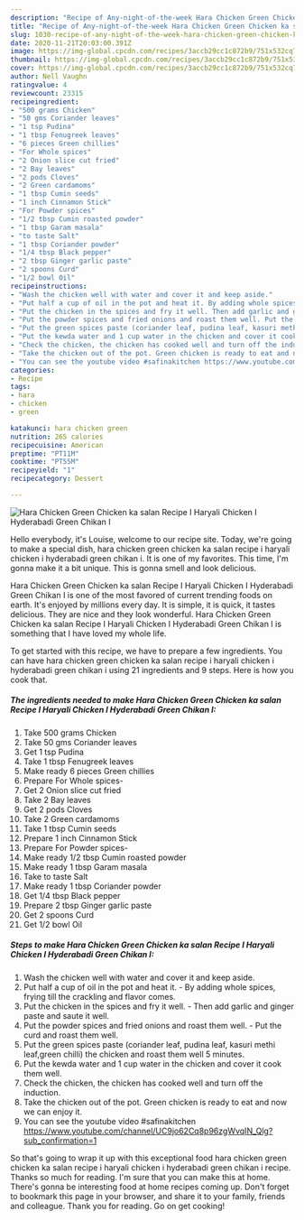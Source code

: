 ```yaml
---
description: "Recipe of Any-night-of-the-week Hara Chicken Green Chicken ka salan Recipe I Haryali Chicken I Hyderabadi Green Chikan I"
title: "Recipe of Any-night-of-the-week Hara Chicken Green Chicken ka salan Recipe I Haryali Chicken I Hyderabadi Green Chikan I"
slug: 1030-recipe-of-any-night-of-the-week-hara-chicken-green-chicken-ka-salan-recipe-i-haryali-chicken-i-hyderabadi-green-chikan-i
date: 2020-11-21T20:03:00.391Z
image: https://img-global.cpcdn.com/recipes/3accb29cc1c872b9/751x532cq70/hara-chicken-green-chicken-ka-salan-recipe-i-haryali-chicken-i-hyderabadi-green-chikan-i-recipe-main-photo.jpg
thumbnail: https://img-global.cpcdn.com/recipes/3accb29cc1c872b9/751x532cq70/hara-chicken-green-chicken-ka-salan-recipe-i-haryali-chicken-i-hyderabadi-green-chikan-i-recipe-main-photo.jpg
cover: https://img-global.cpcdn.com/recipes/3accb29cc1c872b9/751x532cq70/hara-chicken-green-chicken-ka-salan-recipe-i-haryali-chicken-i-hyderabadi-green-chikan-i-recipe-main-photo.jpg
author: Nell Vaughn
ratingvalue: 4
reviewcount: 23315
recipeingredient:
- "500 grams Chicken"
- "50 gms Coriander leaves"
- "1 tsp Pudina"
- "1 tbsp Fenugreek leaves"
- "6 pieces Green chillies"
- "For Whole spices"
- "2 Onion slice cut fried"
- "2 Bay leaves"
- "2 pods Cloves"
- "2 Green cardamoms"
- "1 tbsp Cumin seeds"
- "1 inch Cinnamon Stick"
- "For Powder spices"
- "1/2 tbsp Cumin roasted powder"
- "1 tbsp Garam masala"
- "to taste Salt"
- "1 tbsp Coriander powder"
- "1/4 tbsp Black pepper"
- "2 tbsp Ginger garlic paste"
- "2 spoons Curd"
- "1/2 bowl Oil"
recipeinstructions:
- "Wash the chicken well with water and cover it and keep aside."
- "Put half a cup of oil in the pot and heat it. By adding whole spices, frying till the crackling and flavor comes."
- "Put the chicken in the spices and fry it well. Then add garlic and ginger paste and saute it well."
- "Put the powder spices and fried onions and roast them well. Put the curd and roast them well."
- "Put the green spices paste (coriander leaf, pudina leaf, kasuri methi leaf,green chilli) the chicken and roast them well 5 minutes."
- "Put the kewda water and 1 cup water in the chicken and cover it cook them well."
- "Check the chicken, the chicken has cooked well and turn off the induction."
- "Take the chicken out of the pot. Green chicken is ready to eat and now we can enjoy it."
- "You can see the youtube video #safinakitchen https://www.youtube.com/channel/UC9jo62Cq8p96zgWvqIN_Qlg?sub_confirmation=1"
categories:
- Recipe
tags:
- hara
- chicken
- green

katakunci: hara chicken green 
nutrition: 265 calories
recipecuisine: American
preptime: "PT11M"
cooktime: "PT55M"
recipeyield: "1"
recipecategory: Dessert

---
```



![Hara Chicken Green Chicken ka salan Recipe I Haryali Chicken I Hyderabadi Green Chikan I](https://img-global.cpcdn.com/recipes/3accb29cc1c872b9/751x532cq70/hara-chicken-green-chicken-ka-salan-recipe-i-haryali-chicken-i-hyderabadi-green-chikan-i-recipe-main-photo.jpg)

Hello everybody, it's Louise, welcome to our recipe site. Today, we're going to make a special dish, hara chicken green chicken ka salan recipe i haryali chicken i hyderabadi green chikan i. It is one of my favorites. This time, I'm gonna make it a bit unique. This is gonna smell and look delicious.



Hara Chicken Green Chicken ka salan Recipe I Haryali Chicken I Hyderabadi Green Chikan I is one of the most favored of current trending foods on earth. It's enjoyed by millions every day. It is simple, it is quick, it tastes delicious. They are nice and they look wonderful. Hara Chicken Green Chicken ka salan Recipe I Haryali Chicken I Hyderabadi Green Chikan I is something that I have loved my whole life.


To get started with this recipe, we have to prepare a few ingredients. You can have hara chicken green chicken ka salan recipe i haryali chicken i hyderabadi green chikan i using 21 ingredients and 9 steps. Here is how you cook that.

<!--inarticleads1-->

##### The ingredients needed to make Hara Chicken Green Chicken ka salan Recipe I Haryali Chicken I Hyderabadi Green Chikan I:

1. Take 500 grams Chicken
1. Take 50 gms Coriander leaves
1. Get 1 tsp Pudina
1. Take 1 tbsp Fenugreek leaves
1. Make ready 6 pieces Green chillies
1. Prepare For Whole spices-
1. Get 2 Onion slice cut fried
1. Take 2 Bay leaves
1. Get 2 pods Cloves
1. Take 2 Green cardamoms
1. Take 1 tbsp Cumin seeds
1. Prepare 1 inch Cinnamon Stick
1. Prepare For Powder spices-
1. Make ready 1/2 tbsp Cumin roasted powder
1. Make ready 1 tbsp Garam masala
1. Take to taste Salt
1. Make ready 1 tbsp Coriander powder
1. Get 1/4 tbsp Black pepper
1. Prepare 2 tbsp Ginger garlic paste
1. Get 2 spoons Curd
1. Get 1/2 bowl Oil




<!--inarticleads2-->

##### Steps to make Hara Chicken Green Chicken ka salan Recipe I Haryali Chicken I Hyderabadi Green Chikan I:

1. Wash the chicken well with water and cover it and keep aside.
1. Put half a cup of oil in the pot and heat it. - By adding whole spices, frying till the crackling and flavor comes.
1. Put the chicken in the spices and fry it well. - Then add garlic and ginger paste and saute it well.
1. Put the powder spices and fried onions and roast them well. - Put the curd and roast them well.
1. Put the green spices paste (coriander leaf, pudina leaf, kasuri methi leaf,green chilli) the chicken and roast them well 5 minutes.
1. Put the kewda water and 1 cup water in the chicken and cover it cook them well.
1. Check the chicken, the chicken has cooked well and turn off the induction.
1. Take the chicken out of the pot. Green chicken is ready to eat and now we can enjoy it.
1. You can see the youtube video #safinakitchen https://www.youtube.com/channel/UC9jo62Cq8p96zgWvqIN_Qlg?sub_confirmation=1




So that's going to wrap it up with this exceptional food hara chicken green chicken ka salan recipe i haryali chicken i hyderabadi green chikan i recipe. Thanks so much for reading. I'm sure that you can make this at home. There's gonna be interesting food at home recipes coming up. Don't forget to bookmark this page in your browser, and share it to your family, friends and colleague. Thank you for reading. Go on get cooking!
